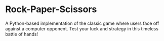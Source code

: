 # Rock-Paper-Scissors
A Python-based implementation of the classic game where users face off against a computer opponent.  Test your luck and strategy in this timeless battle of hands!
